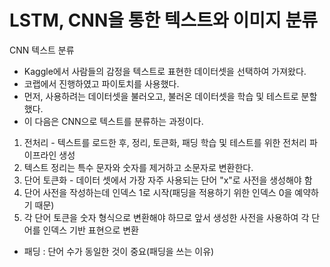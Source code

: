 # LSTM, CNN을 통한 텍스트와 이미지 분류

CNN 텍스트 분류
- Kaggle에서 사람들의 감정을 텍스트로 표현한 데이터셋을 선택하여 가져왔다.
- 코랩에서 진행하였고 파이토치를 사용했다.
- 먼저, 사용하려는 데이터셋을 불러오고, 불러온 데이터셋을 학습 및 테스트로 분할했다.
- 이 다음은 CNN으로 텍스트를 분류하는 과정이다.

1. 전처리 - 텍스트를 로드한 후, 정리, 토큰화, 패딩 학습 및 테스트를 위한 전처리 파이프라인 생성
2. 텍스트 정리는 특수 문자와 숫자를 제거하고 소문자로 변환한다.
3. 단어 토큰화 - 데이터 셋에서 가장 자주 사용되는 단어 "x"로 사전을 생성해야 함
4. 단어 사전을 작성하는데 인덱스 1로 시작(패딩을 적용하기 위한 인덱스 0을 예약하기 때문)
5. 각 단어 토큰을 숫자 형식으로 변환해야 하므로 앞서 생성한 사전을 사용하여 각 단어를 인덱스 기반 표현으로 변환

- 패딩 : 단어 수가 동일한 것이 중요(패딩을 쓰는 이유)
